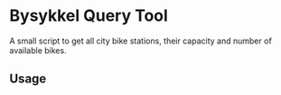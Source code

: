 # Bysykkel Query Tool

A small script to get all city bike stations, their capacity and number of available bikes.

## Usage
